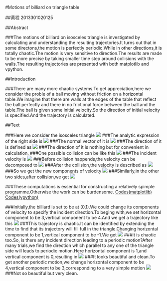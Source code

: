 #Motions of billiard on triangle table

##黄程     2013301020125

##Abstract

###The motions of billiard on isosceles triangle is investigated by calculating and understanding the resulting trajectories.It turns out that in some directons,the motion is perfectly periodic.While in other directions,it is totally chaotic.The motion is very sensitive to direction.The results are made to be more precise by taking smaller time step around collisions with the walls.The resulting trajectories are presented with both matplotlib and vpython.

##Introduction

###There are many more chaotic systems.To get appreciation,here we consider the proble of a ball moving without friction on a horizontal table.We imagine that there are walls at the edges of the table that reflect the ball perfectly and there in no frictional force between the ball and the table.The ball is given some initial velocity.So the direction of initial velocity is specified.And the trajectory is calculated.

##Text

###Here we consider the isosceles triangle
![](https://raw.githubusercontent.com/chenghuang2016/computationalphysics_N2013301020125/master/%E7%AC%AC%E5%8D%81%E6%AC%A1%E4%BD%9C%E4%B8%9A/triangle.png)
###The analytic expression of the right side is
![](https://raw.githubusercontent.com/chenghuang2016/computationalphysics_N2013301020125/master/%E7%AC%AC%E5%8D%81%E6%AC%A1%E4%BD%9C%E4%B8%9A/formula.png)
###The normal vector of it is
![](https://raw.githubusercontent.com/chenghuang2016/computationalphysics_N2013301020125/master/%E7%AC%AC%E5%8D%81%E6%AC%A1%E4%BD%9C%E4%B8%9A/perpendicular.png)
###The direction of it is defined as
![](https://raw.githubusercontent.com/chenghuang2016/computationalphysics_N2013301020125/master/%E7%AC%AC%E5%8D%81%E6%AC%A1%E4%BD%9C%E4%B8%9A/parallel.png)
###The direction of it is nothing but for convenient in calculation.
###One possible collision can be like this
![](https://raw.githubusercontent.com/chenghuang2016/computationalphysics_N2013301020125/master/%E7%AC%AC%E5%8D%81%E6%AC%A1%E4%BD%9C%E4%B8%9A/analysis.png)
###The incident velocity is
![](https://raw.githubusercontent.com/chenghuang2016/computationalphysics_N2013301020125/master/%E7%AC%AC%E5%8D%81%E6%AC%A1%E4%BD%9C%E4%B8%9A/velocity.png)
###Before collision happends,the velocity can be decomposed to
![](https://raw.githubusercontent.com/chenghuang2016/computationalphysics_N2013301020125/master/%E7%AC%AC%E5%8D%81%E6%AC%A1%E4%BD%9C%E4%B8%9A/velocities.png)
###After the collision,the velocity is described as
![](https://raw.githubusercontent.com/chenghuang2016/computationalphysics_N2013301020125/master/%E7%AC%AC%E5%8D%81%E6%AC%A1%E4%BD%9C%E4%B8%9A/newvelocity.png)
###So we get the new components of velocity
![](https://raw.githubusercontent.com/chenghuang2016/computationalphysics_N2013301020125/master/%E7%AC%AC%E5%8D%81%E6%AC%A1%E4%BD%9C%E4%B8%9A/rightside.png)
###Similarly,in the other two sides,after collision,we get
![](https://raw.githubusercontent.com/chenghuang2016/computationalphysics_N2013301020125/master/%E7%AC%AC%E5%8D%81%E6%AC%A1%E4%BD%9C%E4%B8%9A/otherside.png)

###These computations is essential for constructing a relatively spimple programme.Otherwise the work can be burdensome.
[Codes(matplotlib)](https://github.com/chenghuang2016/computationalphysics_N2013301020125/blob/master/%E7%AC%AC%E5%8D%81%E6%AC%A1%E4%BD%9C%E4%B8%9A/billiard.py)
[Codes(vpython)](https://github.com/chenghuang2016/computationalphysics_N2013301020125/blob/master/%E7%AC%AC%E5%8D%81%E6%AC%A1%E4%BD%9C%E4%B8%9A/billiard3d.py)

###Initially,the billiard is set to be at (0,1).We could change its components of velocity to specify the incident direction.To beging with,we set horizontal component to be 3,vertical component to be 4.And we get a trajectory like this
![](https://raw.githubusercontent.com/chenghuang2016/computationalphysics_N2013301020125/master/%E7%AC%AC%E5%8D%81%E6%AC%A1%E4%BD%9C%E4%B8%9A/figure3.png)
###This trajectory is chaotic.It can be identified by extending the time to find that its trajectory will fill full in the triangle.Changing horizontal component to be 1,vertical component to be -1.We get
![](https://raw.githubusercontent.com/chenghuang2016/computationalphysics_N2013301020125/master/%E7%AC%AC%E5%8D%81%E6%AC%A1%E4%BD%9C%E4%B8%9A/figure5.png)
###It is chaotic too.So, is there any incident direction leading to a periodic motion?After many trials,we find the direction which parallel to any one of the triangle side will leads to periodic motion.Here horizontal component is 1,and vertical component is 0,resulting in
![](https://raw.githubusercontent.com/chenghuang2016/computationalphysics_N2013301020125/master/%E7%AC%AC%E5%8D%81%E6%AC%A1%E4%BD%9C%E4%B8%9A/figure4.png)
###It looks beautiful and clean.To get another periodic motion,we change horizontal component to be 4,vertical component to be 3,corresponding to a very simple motion
![](https://raw.githubusercontent.com/chenghuang2016/computationalphysics_N2013301020125/master/%E7%AC%AC%E5%8D%81%E6%AC%A1%E4%BD%9C%E4%B8%9A/figure1.png)
###Not so beautiful but very clean.
